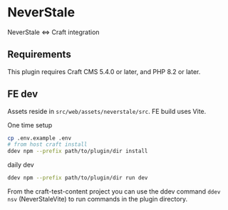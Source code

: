 # NeverStale

NeverStale <=> Craft integration

## Requirements

This plugin requires Craft CMS 5.4.0 or later, and PHP 8.2 or later.

## FE dev

Assets reside in `src/web/assets/neverstale/src`. FE build uses Vite.

One time setup

```bash
cp .env.example .env
# from host craft install
ddev npm --prefix path/to/plugin/dir install
```

daily dev

```bash
ddev npm --prefix path/to/plugin/dir run dev
```

From the craft-test-content project you can use the ddev command `ddev nsv` (NeverStaleVite) to run commands in the plugin directory.
